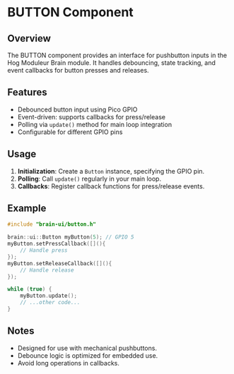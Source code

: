 # BUTTON Component

## Overview
The BUTTON component provides an interface for pushbutton inputs in the Hog Moduleur Brain module. It handles debouncing, state tracking, and event callbacks for button presses and releases.

## Features
- Debounced button input using Pico GPIO
- Event-driven: supports callbacks for press/release
- Polling via `update()` method for main loop integration
- Configurable for different GPIO pins

## Usage
1. **Initialization**: Create a `Button` instance, specifying the GPIO pin.
2. **Polling**: Call `update()` regularly in your main loop.
3. **Callbacks**: Register callback functions for press/release events.

## Example
```cpp
#include "brain-ui/button.h"

brain::ui::Button myButton(5); // GPIO 5
myButton.setPressCallback([](){
    // Handle press
});
myButton.setReleaseCallback([](){
    // Handle release
});

while (true) {
    myButton.update();
    // ...other code...
}
```

## Notes
- Designed for use with mechanical pushbuttons.
- Debounce logic is optimized for embedded use.
- Avoid long operations in callbacks.
